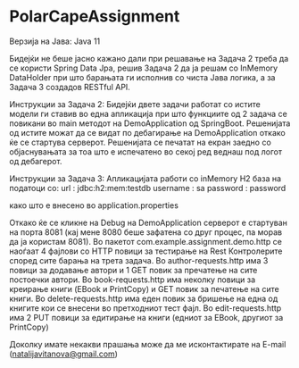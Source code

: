 # PolarCapeAssignment

Верзија на Јава: Java 11

Бидејќи не беше јасно кажано дали при решавање на Задача 2 треба да се користи Spring Data Jpa, решив Задача 2 да ја решам со InMemory DataHolder при што барањата ги исполнив со чиста Јава логика, а за Задача 3 создадов RESTful API.


Инструкции за Задача 2: Бидејќи двете задачи работат со истите модели ги ставив во една апликација при што функциите од 2 задача се повикани во main методот на DemoApplication од SpringBoot. Решенијата од истите можат да се видат по дебагирање на DemoApplication откако ќе се стартува серверот. Решенијата се печатат на екран заедно со објаснувањата за тоа што е испечатено во секој ред веднаш под логот од дебагерот.

Инструкции за Задача 3: Апликацијата работи со inMemory H2 база на податоци со:
url : jdbc:h2:mem:testdb
username : sa
password : password

како што е внесено во application.properties

Откако ќе се кликне на Debug на DemoApplication серверот е стартуван на порта 8081 (кај мене 8080 беше зафатена со друг процес, па морав да ја користам 8081).
Во пакетот com.example.assignment.demo.http се наоѓаат 4 фајлови со HTTP повици за тестирање на Rest Контролерите според сите барања на трета задача.
Во author-requests.http има 3 повици за додавање автори и 1 GET повик за пречатење на сите постоечки автори.
Во book-requests.http има неколку повици за креирање книги (EBook и PrintCopy) и GET повик за печатење на сите книги.
Во delete-requests.http има еден повик за бришење на една од книгите кои се внесени во претходниот тест фајл.
Во edit-requests.http има 2 PUT повици за едитирање на книги (едниот за EBook, другиот за PrintCopy)

Доколку имате некакви прашања може да ме исконтактирате на E-mail (natalijavitanova@gmail.com)
